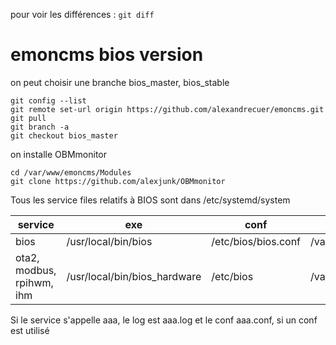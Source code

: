 pour voir les différences : `git diff`

# emoncms bios version

on peut choisir une branche bios_master, bios_stable
```
git config --list
git remote set-url origin https://github.com/alexandrecuer/emoncms.git
git pull
git branch -a
git checkout bios_master
```
on installe OBMmonitor
```
cd /var/www/emoncms/Modules
git clone https://github.com/alexjunk/OBMmonitor
```

Tous les service files relatifs à BIOS sont dans /etc/systemd/system

service | exe | conf | log
--|--|--|--
bios | /usr/local/bin/bios | /etc/bios/bios.conf| /var/log/bios/bios.log
ota2, modbus, rpihwm, ihm| /usr/local/bin/bios_hardware| /etc/bios|/var/log/bios

Si le service s'appelle aaa, le log est aaa.log et le conf aaa.conf, si un conf est utilisé 

